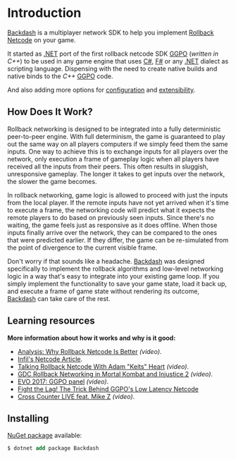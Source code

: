 # Introduction

[Backdash](https://github.com/lucasteles/Backdash) is a multiplayer network SDK to help you
implement [Rollback Netcode](https://words.infil.net/w02-netcode.html) on your game.

It started as [.NET](https://dotnet.microsoft.com) port of the first rollback netcode
SDK [GGPO](https://github.com/pond3r/ggpo) (_written in C++_)
to be used in any game engine that
uses [C#](https://dotnet.microsoft.com/en-us/languages/csharp), [F#](https://dotnet.microsoft.com/en-us/languages/fsharp)
or any [.NET](https://dotnet.microsoft.com) dialect as scripting language. Dispensing with the need to create native
builds and native binds to the _C++_ [GGPO](https://github.com/pond3r/ggpo) code.

And also adding more options
for [configuration](https://lucasteles.github.io/Backdash/api/Backdash.RollbackOptions.html)
and [extensibility](https://lucasteles.github.io/Backdash/api/Backdash.SessionServices-2.html).

## How Does It Work?

Rollback networking is designed to be integrated into a fully deterministic peer-to-peer engine. With full determinism,
the game is guaranteed to play out the same way on all players computers if we simply feed them the same inputs. One way
to achieve this is to exchange inputs for all players over the network, only execution a frame of gameplay logic when
all players have received all the inputs from their peers. This often results in sluggish, unresponsive gameplay. The
longer it takes to get inputs over the network, the slower the game becomes.

In rollback networking, game logic is allowed to proceed with just the inputs from the local player. If the remote
inputs have not yet arrived when it's time to execute a frame, the networking code will predict what it expects the
remote players to do based on previously seen inputs. Since there's no waiting, the game feels just as responsive as it
does offline. When those inputs finally arrive over the network, they can be compared to the ones that were predicted
earlier. If they differ, the game can be re-simulated from the point of divergence to the current visible frame.

Don't worry if that sounds like a headache. [Backdash](https://github.com/lucasteles/Backdash) was designed specifically
to implement the rollback algorithms and low-level networking logic in a way that's easy to integrate into your existing
game loop. If you simply implement the functionality to save your game state, load it back up, and execute a frame of
game state without rendering its outcome, [Backdash](https://github.com/lucasteles/Backdash) can take care of the rest.

## Learning resources

**More information about how it works and why is it good:**

- [Analysis: Why Rollback Netcode Is Better](https://www.youtube.com/watch?v=0NLe4IpdS1w) _(video)_.
- [Infil's Netcode Article](https://words.infil.net/w02-netcode-p2.html).
- [Talking Rollback Netcode With Adam "Keits" Heart](https://www.youtube.com/watch?v=1RI5scXYhK0) _(video)_.
- [GDC Rollback Networking in Mortal Kombat and Injustice 2](https://www.youtube.com/watch?v=7jb0FOcImdg) _(video)_.
- [EVO 2017: GGPO panel](https://www.youtube.com/watch?v=k9JTIn1SVQ4) _(video)_.
- [Fight the Lag! The Trick Behind GGPO's Low Latency Netcode](https://drive.google.com/file/d/1cV0fY8e_SC1hIFF5E1rT8XRVRzPjU8W9/view)
- [Cross Counter LIVE feat. Mike Z](https://www.youtube.com/watch?v=Tu2kAdmUCaI&t=41m22s) _(video)_.

## Installing

[NuGet package](https://www.nuget.org/packages/Backdash) available:

```ps
$ dotnet add package Backdash
```
